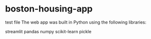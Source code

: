 # boston-housing-app
test file
The web app was built in Python using the following libraries:

streamlit
pandas
numpy
scikit-learn
pickle
